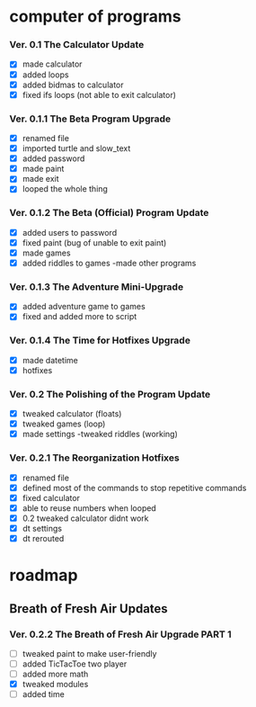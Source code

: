 # computer of programs

### Ver. 0.1 The Calculator Update
- [x] made calculator
- [x] added loops
- [x] added bidmas to calculator
- [x] fixed ifs loops (not able to exit calculator)
### Ver. 0.1.1 The Beta Program Upgrade
- [x] renamed file
- [x] imported turtle and slow_text
- [x] added password
- [x] made paint
- [x] made exit
- [x] looped the whole thing
### Ver. 0.1.2 The Beta (Official) Program Update
- [x] added users to password
- [x] fixed paint (bug of unable to exit paint)
- [x] made games
- [x] added riddles to games
-made other programs
### Ver. 0.1.3 The Adventure Mini-Upgrade
- [x] added adventure game to games
- [x] fixed and added more to script
### Ver. 0.1.4 The Time for Hotfixes Upgrade
- [x] made datetime
- [x] hotfixes

### Ver. 0.2 The Polishing of the Program Update
- [x] tweaked calculator (floats)
- [x] tweaked games (loop)
- [x] made settings
-tweaked riddles (working)
### Ver. 0.2.1 The Reorganization Hotfixes
- [x] renamed file
- [x] defined most of the commands to stop repetitive commands
- [x] fixed calculator
- [x] able to reuse numbers when looped
- [x] 0.2 tweaked calculator didnt work
- [x] dt settings
- [x] dt rerouted

# roadmap

## Breath of Fresh Air Updates
### Ver. 0.2.2 The Breath of Fresh Air Upgrade PART 1
- [ ] tweaked paint to make user-friendly
- [ ] added TicTacToe two player
- [ ] added more math
- [x] tweaked modules
- [ ] added time